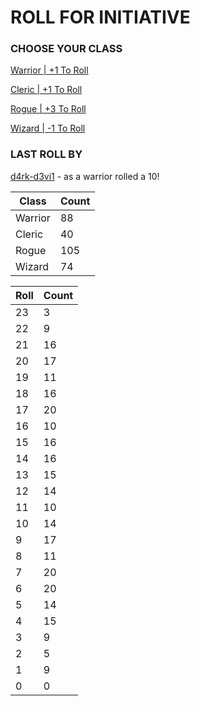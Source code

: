 # ROLL FOR INITIATIVE
### CHOOSE YOUR CLASS

[Warrior | +1 To Roll](https://github.com/benjaminsampica/benjaminsampica/issues/new?title=roll%7Cwarrior&body=Just+click+%27Submit+new+issue%27.)

[Cleric | +1 To Roll](https://github.com/benjaminsampica/benjaminsampica/issues/new?title=roll%7Ccleric&body=Just+click+%27Submit+new+issue%27.)

[Rogue | +3 To Roll](https://github.com/benjaminsampica/benjaminsampica/issues/new?title=roll%7Crogue&body=Just+click+%27Submit+new+issue%27.)

[Wizard | -1 To Roll](https://github.com/benjaminsampica/benjaminsampica/issues/new?title=roll%7Cwizard&body=Just+click+%27Submit+new+issue%27.)
### LAST ROLL BY
[d4rk-d3vi1](https://www.github.com/d4rk-d3vi1) - as a warrior rolled a 10!

|Class|Count|
|-|-|
|Warrior|88|
|Cleric|40|
|Rogue|105|
|Wizard|74|

|Roll|Count|
|-|-|
|23|3
|22|9
|21|16
|20|17
|19|11
|18|16
|17|20
|16|10
|15|16
|14|16
|13|15
|12|14
|11|10
|10|14
|9|17
|8|11
|7|20
|6|20
|5|14
|4|15
|3|9
|2|5
|1|9
|0|0
